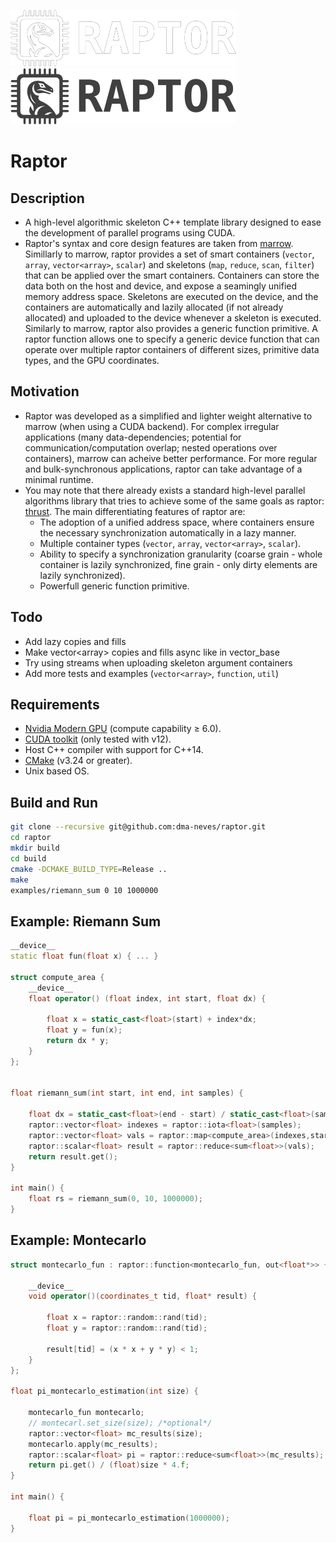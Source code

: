 ![GitHub-Mark-Light](other/raptor_text_logo_small.png#gh-dark-mode-only)
![GitHub-Mark-Dark](other/raptor_text_logo_black_small.png#gh-light-mode-only)

# Raptor

## Description

- A high-level algorithmic skeleton C++ template library designed to ease the development of parallel programs using CUDA.
- Raptor's syntax and core design features are taken from [marrow](https://docentes.fct.unl.pt/p161/software/marrow-skeleton-framework). Simillarly to marrow, raptor provides a set of smart containers (`vector`, `array`, `vector<array>`, `scalar`) and skeletons (`map`, `reduce`, `scan`, `filter`) that can be applied over the smart containers. Containers can store the data both on the host and device, and expose a seamingly unified memory address space. Skeletons are executed on the device, and the containers are automatically and lazily allocated (if not already allocated) and uploaded to the device whenever a skeleton is executed. Similarly to marrow, raptor also provides a generic function primitive. A raptor function allows one to specify a generic device function that can operate over multiple raptor containers of different sizes, primitive data types, and the GPU coordinates.
## Motivation

- Raptor was developed as a simplified and lighter weight alternative to marrow (when using a CUDA backend). For complex irregular applications (many data-dependencies; potential for communication/computation overlap; nested operations over containers), marrow can acheive better performance. For more regular and bulk-synchronous applications, raptor can take advantage of a minimal runtime.
- You may note that there already exists a standard high-level parallel algorithms library that tries to achieve some of the same goals as raptor: [thrust](https://developer.nvidia.com/thrust). The main differentiating features of raptor are:
    - The adoption of a unified address space, where containers ensure the necessary synchronization automatically in a lazy manner.
    - Multiple container types (`vector`, `array`, `vector<array>`, `scalar`).
    - Ability to specify a synchronization granularity (coarse grain - whole container is lazily synchronized, fine grain - only dirty elements are lazily synchronized). 
    - Powerfull generic function primitive.

## Todo
- Add lazy copies and fills
- Make vector\<array\> copies and fills async like in vector_base
- Try using streams when uploading skeleton argument containers
- Add more tests and examples (`vector<array>`, `function`, `util`)

## Requirements

* [Nvidia Modern GPU](https://developer.nvidia.com/cuda-gpus) (compute capability &ge; 6.0).
* [CUDA toolkit](https://developer.nvidia.com/cuda-toolkit) (only tested with v12).
* Host C++ compiler with support for C++14.
* [CMake](https://cmake.org) (v3.24 or greater).
* Unix based OS.

## Build and Run

```bash
git clone --recursive git@github.com:dma-neves/raptor.git
cd raptor
mkdir build
cd build
cmake -DCMAKE_BUILD_TYPE=Release ..
make
examples/riemann_sum 0 10 1000000
```

## Example: Riemann Sum

```c++
__device__
static float fun(float x) { ... }

struct compute_area {
    __device__
    float operator() (float index, int start, float dx) {

        float x = static_cast<float>(start) + index*dx;
        float y = fun(x);
        return dx * y;
    }
};


float riemann_sum(int start, int end, int samples) {

    float dx = static_cast<float>(end - start) / static_cast<float>(samples);
    raptor::vector<float> indexes = raptor::iota<float>(samples);
    raptor::vector<float> vals = raptor::map<compute_area>(indexes,start, dx);
    raptor::scalar<float> result = raptor::reduce<sum<float>>(vals);
    return result.get();
}

int main() {
    float rs = riemann_sum(0, 10, 1000000);
}
```

## Example: Montecarlo

```c++
struct montecarlo_fun : raptor::function<montecarlo_fun, out<float*>> {

    __device__
    void operator()(coordinates_t tid, float* result) {

        float x = raptor::random::rand(tid);
        float y = raptor::random::rand(tid);

        result[tid] = (x * x + y * y) < 1;
    }
};

float pi_montecarlo_estimation(int size) {

    montecarlo_fun montecarlo;
    // montecarl.set_size(size); /*optional*/
    raptor::vector<float> mc_results(size);
    montecarlo.apply(mc_results);
    raptor::scalar<float> pi = raptor::reduce<sum<float>>(mc_results);
    return pi.get() / (float)size * 4.f;
}

int main() {

    float pi = pi_montecarlo_estimation(1000000);
}
```
